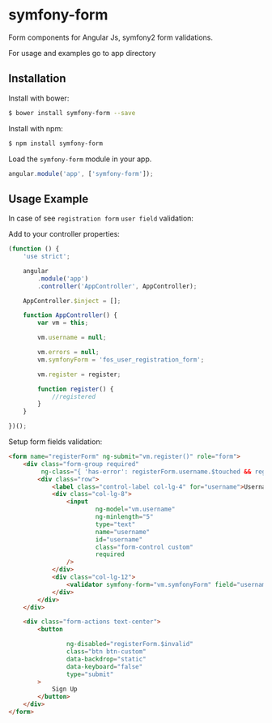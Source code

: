 symfony-form
======================

Form components for Angular Js, symfony2 form validations.

For usage and examples go to app directory

## Installation

Install with bower:

```bash
$ bower install symfony-form --save
```

Install with npm:

```bash
$ npm install symfony-form
```

Load the `symfony-form` module in your app.

```javascript
angular.module('app', ['symfony-form']);
```

## Usage Example

In case of see `registration form` `user field` validation:

Add to your controller properties:
```javascript
(function () {
    'use strict';

    angular
        .module('app')
        .controller('AppController', AppController);

    AppController.$inject = [];

    function AppController() {
        var vm = this;

        vm.username = null;

        vm.errors = null;
        vm.symfonyForm = 'fos_user_registration_form';

        vm.register = register;

        function register() {
            //registered
        }
    }

})();
```

Setup form fields validation:

```html
<form name="registerForm" ng-submit="vm.register()" role="form">
    <div class="form-group required"
         ng-class="{ 'has-error': registerForm.username.$touched && registerForm.username.$invalid }">
        <div class="row">
            <label class="control-label col-lg-4" for="username">Username:</label>
            <div class="col-lg-8">
                <input
                        ng-model="vm.username"
                        ng-minlength="5"
                        type="text"
                        name="username"
                        id="username"
                        class="form-control custom"
                        required
                />
            </div>
            <div class="col-lg-12">
                <validator symfony-form="vm.symfonyForm" field="username" model="vm.username" errors="vm.errors"></validator>
            </div>
        </div>
    </div>

    <div class="form-actions text-center">
        <button

                ng-disabled="registerForm.$invalid"
                class="btn btn-custom"
                data-backdrop="static"
                data-keyboard="false"
                type="submit"
        >
            Sign Up
        </button>
    </div>
</form>
```